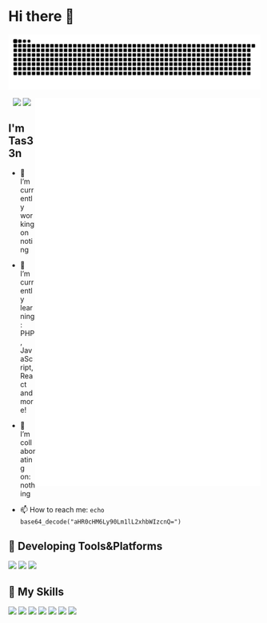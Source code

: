 # Hi there 👋

![GitHub Snake](assets/github-contribution-grid-snake.svg)

<a>
  <img align="right" width="450px" src="assets/tas33n-github-metrics.svg" />
</a>

<p align="center">
  <img width="300px" src="https://count.getloli.com/get/@tas33n?theme=rule34"></img>
  <img width="300px" src="https://github-readme-stats.vercel.app/api/top-langs/?username=tas33n&layout=compact"></img>
</p>

## I'm **Tas33n**

- 🔭 I’m currently working on noting

- 🌱 I’m currently learning: PHP, JavaScript, React and more!

- 👯 I’m collaborating on: nothing

- 📫 How to reach me: `echo base64_decode("aHR0cHM6Ly90Lm1lL2xhbWIzcnQ=")`

## 🚉 **Developing Tools&Platforms**

![](https://img.shields.io/badge/Linux-Manjaro-35bf5c?style=flat-square&logo=manjaro&logoColor=fff)
![](https://img.shields.io/badge/Windows-11-0078d6?style=flat-square&logo=windows&logoColor=fff)
![](https://img.shields.io/badge/IDE-Visual%20Studio%20Code-007acc?style=flat-square&logo=visual-studio-code&logoColor=fff)

## 🌟 **My Skills**  

![](https://img.shields.io/badge/-Git-f05032?style=flat-square&logo=git&logoColor=fff)
![](https://img.shields.io/badge/-Linux-fcc624?style=flat-square&logo=Linux&logoColor=fff)
![](https://img.shields.io/badge/-Node.js-43853D?style=flat-square&logo=node.js&logoColor=fff)
![](https://img.shields.io/badge/-PHP-777BB4?style=flat-square&logo=php&logoColor=fff)
![](https://img.shields.io/badge/HTML5-E34F26?style=flat-square&logo=html5&logoColor=fff)
![](https://img.shields.io/badge/CSS3-1572B6?style=flat-square&logo=css3&logoColor=fff)
![](https://img.shields.io/badge/Shell_Script-121011?style=flat-square&logo=gnu-bash&logoColor=fff)




